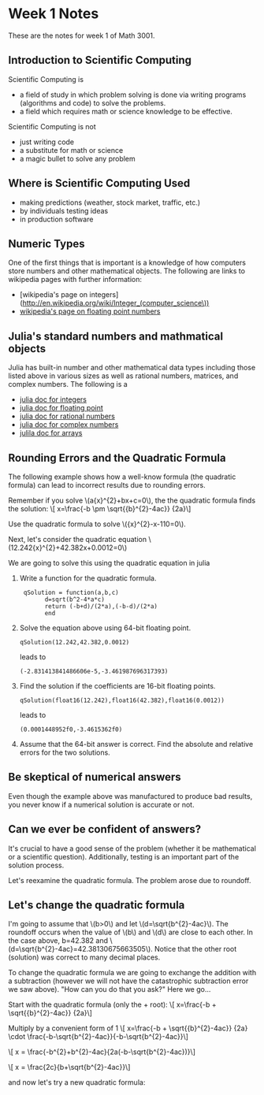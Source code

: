 Week 1 Notes
=============

These are the notes for week 1 of Math 3001.

Introduction to Scientific Computing
-------------

Scientific Computing is

* a field of study in which problem solving is done via writing programs (algorithms and code) to solve the problems. 
* a field which requires math or science knowledge to be effective.


Scientific Computing is not

* just writing code
* a substitute for math or science
* a magic bullet to solve any problem

Where is Scientific Computing Used
-------------
* making predictions (weather, stock market, traffic, etc.)
* by individuals testing ideas
* in production software 


Numeric Types
-------------

One of the first things that is important is a knowledge of how computers store numbers and other mathematical objects.  The following are links to wikipedia pages with further information:

* [wikipedia's page on integers](http://en.wikipedia.org/wiki/Integer_(computer_science\))
* [wikipedia's page on floating point numbers](http://en.wikipedia.org/wiki/Floating_point_numbers)


Julia's standard numbers and mathmatical objects
----------------

Julia has built-in number and other mathematical data types including those listed above in various sizes as well as rational numbers, matrices, and complex numbers.  The following is a 

* [julia doc for integers](http://docs.julialang.org/en/latest/manual/integers-and-floating-point-numbers/)
* [julia doc for floating point](http://docs.julialang.org/en/latest/manual/integers-and-floating-point-numbers/)
* [julia doc for rational numbers](http://docs.julialang.org/en/latest/manual/complex-and-rational-numbers/)
* [julia doc for complex numbers](http://docs.julialang.org/en/latest/manual/complex-and-rational-numbers/)
* [julila doc for arrays](http://docs.julialang.org/en/latest/manual/arrays/)


Rounding Errors and the Quadratic Formula
------------

The following example shows how a well-know formula (the quadratic formula) can lead to incorrect results due to rounding errors.  

Remember if you solve \\(a{x}^{2}+bx+c=0\\), the the quadratic formula finds the solution:
\\[ x=\frac{-b \pm \sqrt{{b}^{2}-4ac}} {2a}\\]

Use the quadratic formula to solve \\({x}^{2}-x-110=0\\).

Next, let's consider the quadratic equation \\(12.242{x}^{2}+42.382x+0.0012=0\\)

We are going to solve this using the quadratic equation in julia

1. Write a function for the quadratic formula. 

	```
	 qSolution = function(a,b,c)
	       d=sqrt(b^2-4*a*c)
	       return (-b+d)/(2*a),(-b-d)/(2*a)
	       end
	```

2. Solve the equation above using 64-bit floating point.  

	```
	qSolution(12.242,42.382,0.0012)
	```
	leads to
	```
	(-2.831413841486606e-5,-3.461987696317393)
	```

3. Find the solution if the coefficients are 16-bit floating points.

	```
	qSolution(float16(12.242),float16(42.382),float16(0.0012))
	```
	leads to 
	```
	(0.0001448952f0,-3.4615362f0)
	```

4. Assume that the 64-bit answer is correct.  Find the absolute and relative errors for the two solutions. 



Be skeptical of numerical answers
--------------

Even though the example above was manufactured to produce bad results, you never know if a numerical solution is accurate or not.  


Can we ever be confident of answers?
--------------

It's crucial to have a good sense of the problem (whether it be mathematical or a scientific question).  Additionally, testing is an important part of the solution process.  


Let's reexamine the quadratic formula.  The problem arose due to roundoff.  


Let's change the quadratic formula
--------------

I'm going to assume that \\(b>0\\) and let \\(d=\sqrt{b^{2}-4ac}\\). The roundoff occurs when the value of \\(b\\) and \\(d\\) are close to each other.  In the case above, b=42.382 and \\(d=\sqrt{b^{2}-4ac}=42.38130675663505\\).  Notice that the other root (solution) was correct to many decimal places. 

To change the quadratic formula we are going to exchange the addition with a subtraction (however we will not have the catastrophic subtraction error we saw above).  "How can you do that you ask?" Here we go...

Start with the quadratic formula (only the + root):
\\[ x=\frac{-b + \sqrt{{b}^{2}-4ac}} {2a}\\] 

Multiply by a convenient form of 1
\\[ x=\frac{-b + \sqrt{{b}^{2}-4ac}} {2a} \cdot \frac{-b-\sqrt{b^{2}-4ac}}{-b-\sqrt{b^{2}-4ac}}\\] 


\\[ x = \frac{-b^{2}+b^{2}-4ac}{2a(-b-\sqrt{b^{2}-4ac})}\\] 


\\[ x = \frac{2c}{b+\sqrt{b^{2}-4ac}}\\] 

and now let's try a new quadratic formula: 
